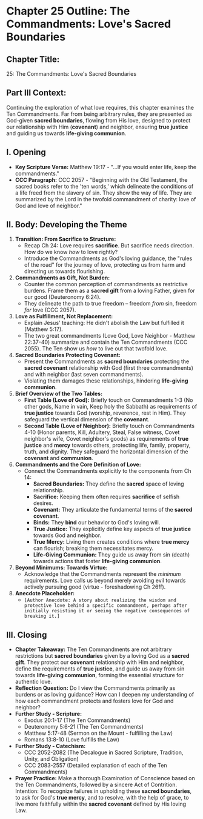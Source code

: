 # Chapter 25 Outline: The Commandments: Love's Sacred Boundaries

## Chapter Title:
25: The Commandments: Love's Sacred Boundaries

## Part III Context:
Continuing the exploration of what love requires, this chapter examines the Ten Commandments. Far from being arbitrary rules, they are presented as God-given **sacred boundaries**, flowing from His love, designed to protect our relationship with Him (**covenant**) and neighbor, ensuring **true justice** and guiding us towards **life-giving communion**.

## I. Opening

*   **Key Scripture Verse:** Matthew 19:17 - "...If you would enter life, keep the commandments."
*   **CCC Paragraph:** CCC 2057 - "Beginning with the Old Testament, the sacred books refer to the 'ten words,' which delineate the conditions of a life freed from the slavery of sin. They show the way of life. They are summarized by the Lord in the twofold commandment of charity: love of God and love of neighbor."

## II. Body: Developing the Theme

1.  **Transition: From Sacrifice to Structure:**
    *   Recap Ch 24: Love requires **sacrifice**. But sacrifice needs direction. How do we know *how* to love rightly?
    *   Introduce the Commandments as God's loving guidance, the "rules of the road" for the journey of love, protecting us from harm and directing us towards flourishing.
2.  **Commandments as Gift, Not Burden:**
    *   Counter the common perception of commandments as restrictive burdens. Frame them as a **sacred gift** from a loving Father, given for our good (Deuteronomy 6:24).
    *   They delineate the path to true freedom – freedom *from* sin, freedom *for* love (CCC 2057).
3.  **Love as Fulfillment, Not Replacement:**
    *   Explain Jesus' teaching: He didn't abolish the Law but fulfilled it (Matthew 5:17).
    *   The two great commandments (Love God, Love Neighbor - Matthew 22:37-40) summarize and contain the Ten Commandments (CCC 2055). The Ten show us *how* to live out that twofold love.
4.  **Sacred Boundaries Protecting Covenant:**
    *   Present the Commandments as **sacred boundaries** protecting the **sacred covenant** relationship with God (first three commandments) and with neighbor (last seven commandments).
    *   Violating them damages these relationships, hindering **life-giving communion**.
5.  **Brief Overview of the Two Tables:**
    *   **First Table (Love of God):** Briefly touch on Commandments 1-3 (No other gods, Name in vain, Keep holy the Sabbath) as requirements of **true justice** towards God (worship, reverence, rest in Him). They safeguard the vertical dimension of the **covenant**.
    *   **Second Table (Love of Neighbor):** Briefly touch on Commandments 4-10 (Honor parents, Kill, Adultery, Steal, False witness, Covet neighbor's wife, Covet neighbor's goods) as requirements of **true justice** and **mercy** towards others, protecting life, family, property, truth, and dignity. They safeguard the horizontal dimension of the **covenant** and **communion**.
6.  **Commandments and the Core Definition of Love:**
    *   Connect the Commandments explicitly to the components from Ch 14:
        *   **Sacred Boundaries:** They define the **sacred** space of loving relationship.
        *   **Sacrifice:** Keeping them often requires **sacrifice** of selfish desires.
        *   **Covenant:** They articulate the fundamental terms of the **sacred covenant**.
        *   **Binds:** They **bind** our behavior to God's loving will.
        *   **True Justice:** They explicitly define key aspects of **true justice** towards God and neighbor.
        *   **True Mercy:** Living them creates conditions where **true mercy** can flourish; breaking them necessitates mercy.
        *   **Life-Giving Communion:** They guide us away from sin (death) towards actions that foster **life-giving communion**.
7.  **Beyond Minimums: Towards Virtue:**
    *   Acknowledge that the Commandments represent the *minimum* requirements. Love calls us beyond merely avoiding evil towards actively pursuing good (virtue - foreshadowing Ch 26ff).
8.  **Anecdote Placeholder:**
    *   `[Author Anecdote: A story about realizing the wisdom and protective love behind a specific commandment, perhaps after initially resisting it or seeing the negative consequences of breaking it.]`

## III. Closing

*   **Chapter Takeaway:** The Ten Commandments are not arbitrary restrictions but **sacred boundaries** given by a loving God as a **sacred gift**. They protect our **covenant** relationship with Him and neighbor, define the requirements of **true justice**, and guide us away from sin towards **life-giving communion**, forming the essential structure for authentic love.
*   **Reflection Question:** Do I view the Commandments primarily as burdens or as loving guidance? How can I deepen my understanding of how each commandment protects and fosters love for God and neighbor?
*   **Further Study - Scripture:**
    *   Exodus 20:1-17 (The Ten Commandments)
    *   Deuteronomy 5:6-21 (The Ten Commandments)
    *   Matthew 5:17-48 (Sermon on the Mount - fulfilling the Law)
    *   Romans 13:8-10 (Love fulfills the Law)
*   **Further Study - Catechism:**
    *   CCC 2052-2082 (The Decalogue in Sacred Scripture, Tradition, Unity, and Obligation)
    *   CCC 2083-2557 (Detailed explanation of each of the Ten Commandments)
*   **Prayer Practice:** Make a thorough Examination of Conscience based on the Ten Commandments, followed by a sincere Act of Contrition. Intention: To recognize failures in upholding these **sacred boundaries**, to ask for God's **true mercy**, and to resolve, with the help of grace, to live more faithfully within the **sacred covenant** defined by His loving Law.
